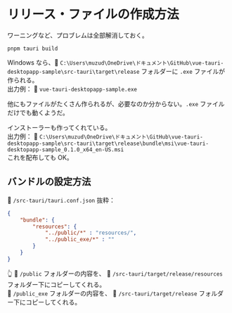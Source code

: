 # リリース・ファイルの作成方法

ワーニングなど、プロブレムは全部解消しておく。  

```shell
pnpm tauri build
```

Windows なら、📁 `C:\Users\muzud\OneDrive\ドキュメント\GitHub\vue-tauri-desktopapp-sample\src-tauri\target\release` フォルダーに `.exe` ファイルが作られる。  
出力例： 📄 `vue-tauri-desktopapp-sample.exe`  

他にもファイルがたくさん作られるが、必要なのか分からない。`.exe` ファイルだけでも動くようだ。  

インストーラーも作ってくれている。  
出力例： 📄 `C:\Users\muzud\OneDrive\ドキュメント\GitHub\vue-tauri-desktopapp-sample\src-tauri\target\release\bundle\msi\vue-tauri-desktopapp-sample_0.1.0_x64_en-US.msi`  
これを配布しても OK。

## バンドルの設定方法

📄 `/src-tauri/tauri.conf.json` 抜粋：  

```json
{
    "bundle": {
        "resources": {
            "../public/*" : "resources/",
            "../public_exe/*" : ""
        }
    }
}
```

👆 📁 `/public` フォルダーの内容を、 📁 `/src-tauri/target/release/resources` フォルダー下にコピーしてくれる。  
📁 `/public_exe` フォルダーの内容を、 📁 `/src-tauri/target/release` フォルダー下にコピーしてくれる。  
